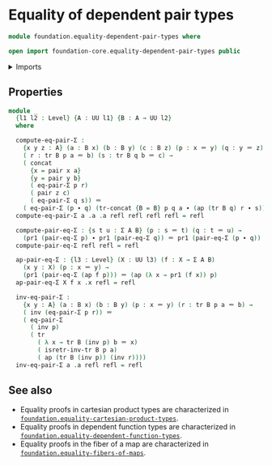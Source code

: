 # Equality of dependent pair types

```agda
module foundation.equality-dependent-pair-types where

open import foundation-core.equality-dependent-pair-types public
```

<details><summary>Imports</summary>

```agda
open import foundation.identity-types

open import foundation-core.dependent-pair-types
open import foundation-core.universe-levels
```

</details>

## Properties

```agda
module _
  {l1 l2 : Level} {A : UU l1} {B : A → UU l2}
  where

  compute-eq-pair-Σ :
    {x y z : A} (a : B x) (b : B y) (c : B z) (p : x ＝ y) (q : y ＝ z) →
    ( r : tr B p a ＝ b) (s : tr B q b ＝ c) →
    ( concat
      {x = pair x a}
      {y = pair y b}
      ( eq-pair-Σ p r)
      ( pair z c)
      ( eq-pair-Σ q s)) ＝
    ( eq-pair-Σ (p ∙ q) (tr-concat {B = B} p q a ∙ (ap (tr B q) r ∙ s)))
  compute-eq-pair-Σ a .a .a refl refl refl refl = refl

  compute-pair-eq-Σ : {s t u : Σ A B} (p : s ＝ t) (q : t ＝ u) →
    (pr1 (pair-eq-Σ p) ∙ pr1 (pair-eq-Σ q)) ＝ pr1 (pair-eq-Σ (p ∙ q))
  compute-pair-eq-Σ refl refl = refl

  ap-pair-eq-Σ : {l3 : Level} (X : UU l3) (f : X → Σ A B)
    (x y : X) (p : x ＝ y) →
    (pr1 (pair-eq-Σ (ap f p))) ＝ (ap (λ x → pr1 (f x)) p)
  ap-pair-eq-Σ X f x .x refl = refl

  inv-eq-pair-Σ :
    {x y : A} (a : B x) (b : B y) (p : x ＝ y) (r : tr B p a ＝ b) →
    ( inv (eq-pair-Σ p r)) ＝
    ( eq-pair-Σ
      ( inv p)
      ( tr
        ( λ x → tr B (inv p) b ＝ x)
        ( isretr-inv-tr B p a)
        ( ap (tr B (inv p)) (inv r))))
  inv-eq-pair-Σ a .a refl refl = refl
```

## See also

- Equality proofs in cartesian product types are characterized in
  [`foundation.equality-cartesian-product-types`](foundation.equality-cartesian-product-types.md).
- Equality proofs in dependent function types are characterized in
  [`foundation.equality-dependent-function-types`](foundation.equality-dependent-function-types.md).
- Equality proofs in the fiber of a map are characterized in
  [`foundation.equality-fibers-of-maps`](foundation.equality-fibers-of-maps.md).
